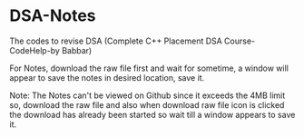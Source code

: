 # DSA-Notes
The codes to revise DSA (Complete C++ Placement DSA Course-CodeHelp-by Babbar)


For Notes, download the raw file first and wait for sometime, a window will appear to save the notes in desired location, save it. 

Note: The Notes can't be viewed on Github since it exceeds the 4MB limit so, download the raw file and also when download raw file icon is clicked the download has already been started so wait till a window appears to save it.
